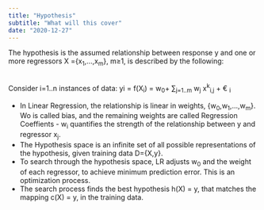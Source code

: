 ```yaml
---
title: "Hypothesis"
subtitle: "What will this cover"
date: "2020-12-27"
---
```



The hypothesis is the assumed relationship between response y and one or more regressors X ={x<sub>1</sub>,...,x<sub>m</sub>}, m≥1, is described by the following:

<br />
Consider i=1..n instances of data: yi = f(X<sub>i</sub>) = w<sub>0</sub>+ ∑<sub>j=1..m</sub> w<sub>j</sub> x<sup>k</sup><sub>i,j</sub>  + € <sub>i</sub>

<br />

- In Linear Regression, the relationship is linear in weights, {w<sub>0</sub>,w<sub>1</sub>,...,w<sub>m</sub>}. Wo is called bias, and the remaining weights are called Regression Coeffients - w<sub>i</sub> quantifies the strength of the relationship between y and regressor x<sub>j</sub>.
- The Hypothesis space is an infinite set of all possible representations of the hypothesis, given training data D={X,y}.
- To search through the hypothesis space, LR adjusts w<sub>0</sub> and the weight of each regressor, to achieve minimum prediction error. This is an optimization process.
- The search process finds the best hypothesis h(X) = y, that matches the mapping c(X) = y, in the training data.


